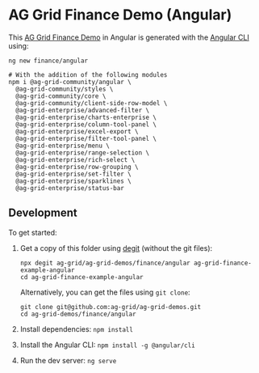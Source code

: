 # AG Grid Finance Demo (Angular)

This [AG Grid Finance Demo](https://ag-grid.com/example-finance/) in Angular is generated with the [Angular CLI](https://github.com/angular/angular-cli) using:

```
ng new finance/angular

# With the addition of the following modules
npm i @ag-grid-community/angular \
  @ag-grid-community/styles \
  @ag-grid-community/core \
  @ag-grid-community/client-side-row-model \
  @ag-grid-enterprise/advanced-filter \
  @ag-grid-enterprise/charts-enterprise \
  @ag-grid-enterprise/column-tool-panel \
  @ag-grid-enterprise/excel-export \
  @ag-grid-enterprise/filter-tool-panel \
  @ag-grid-enterprise/menu \
  @ag-grid-enterprise/range-selection \
  @ag-grid-enterprise/rich-select \
  @ag-grid-enterprise/row-grouping \
  @ag-grid-enterprise/set-filter \
  @ag-grid-enterprise/sparklines \
  @ag-grid-enterprise/status-bar
```

## Development

To get started:

1. Get a copy of this folder using [degit](https://github.com/Rich-Harris/degit) (without the git files):

   ```
   npx degit ag-grid/ag-grid-demos/finance/angular ag-grid-finance-example-angular
   cd ag-grid-finance-example-angular
   ```

   Alternatively, you can get the files using `git clone`:

   ```
   git clone git@github.com:ag-grid/ag-grid-demos.git
   cd ag-grid-demos/finance/angular
   ```

2. Install dependencies: `npm install`
3. Install the Angular CLI: `npm install -g @angular/cli`
4. Run the dev server: `ng serve`
